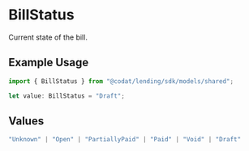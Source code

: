 # BillStatus

Current state of the bill.

## Example Usage

```typescript
import { BillStatus } from "@codat/lending/sdk/models/shared";

let value: BillStatus = "Draft";
```

## Values

```typescript
"Unknown" | "Open" | "PartiallyPaid" | "Paid" | "Void" | "Draft"
```